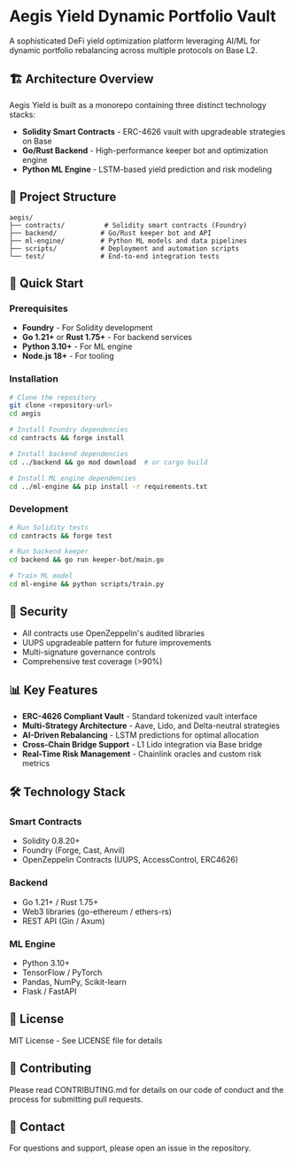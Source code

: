 # Aegis Yield Dynamic Portfolio Vault

A sophisticated DeFi yield optimization platform leveraging AI/ML for dynamic portfolio rebalancing across multiple protocols on Base L2.

## 🏗️ Architecture Overview

Aegis Yield is built as a monorepo containing three distinct technology stacks:

- **Solidity Smart Contracts** - ERC-4626 vault with upgradeable strategies on Base
- **Go/Rust Backend** - High-performance keeper bot and optimization engine
- **Python ML Engine** - LSTM-based yield prediction and risk modeling

## 📁 Project Structure

```
aegis/
├── contracts/          # Solidity smart contracts (Foundry)
├── backend/           # Go/Rust keeper bot and API
├── ml-engine/         # Python ML models and data pipelines
├── scripts/           # Deployment and automation scripts
└── test/              # End-to-end integration tests
```

## 🚀 Quick Start

### Prerequisites

- **Foundry** - For Solidity development
- **Go 1.21+** or **Rust 1.75+** - For backend services
- **Python 3.10+** - For ML engine
- **Node.js 18+** - For tooling

### Installation

```bash
# Clone the repository
git clone <repository-url>
cd aegis

# Install Foundry dependencies
cd contracts && forge install

# Install backend dependencies
cd ../backend && go mod download  # or cargo build

# Install ML engine dependencies
cd ../ml-engine && pip install -r requirements.txt
```

### Development

```bash
# Run Solidity tests
cd contracts && forge test

# Run backend keeper
cd backend && go run keeper-bot/main.go

# Train ML model
cd ml-engine && python scripts/train.py
```

## 🔐 Security

- All contracts use OpenZeppelin's audited libraries
- UUPS upgradeable pattern for future improvements
- Multi-signature governance controls
- Comprehensive test coverage (>90%)

## 📊 Key Features

- **ERC-4626 Compliant Vault** - Standard tokenized vault interface
- **Multi-Strategy Architecture** - Aave, Lido, and Delta-neutral strategies
- **AI-Driven Rebalancing** - LSTM predictions for optimal allocation
- **Cross-Chain Bridge Support** - L1 Lido integration via Base bridge
- **Real-Time Risk Management** - Chainlink oracles and custom risk metrics

## 🛠️ Technology Stack

### Smart Contracts
- Solidity 0.8.20+
- Foundry (Forge, Cast, Anvil)
- OpenZeppelin Contracts (UUPS, AccessControl, ERC4626)

### Backend
- Go 1.21+ / Rust 1.75+
- Web3 libraries (go-ethereum / ethers-rs)
- REST API (Gin / Axum)

### ML Engine
- Python 3.10+
- TensorFlow / PyTorch
- Pandas, NumPy, Scikit-learn
- Flask / FastAPI

## 📝 License

MIT License - See LICENSE file for details

## 🤝 Contributing

Please read CONTRIBUTING.md for details on our code of conduct and the process for submitting pull requests.

## 📧 Contact

For questions and support, please open an issue in the repository.
